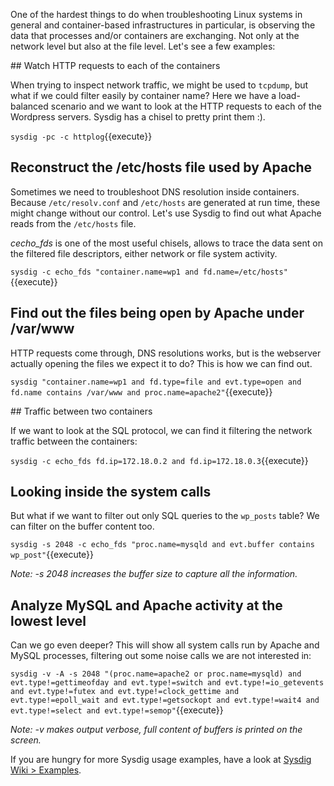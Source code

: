 One of the hardest things to do when troubleshooting Linux systems in general and container-based infrastructures in particular, is observing the data that processes and/or containers are exchanging. Not only at the network level but also at the file level. Let's see a few examples:

## Watch HTTP requests to each of the containers

When trying to inspect network traffic, we might be used to `tcpdump`, but what if we could filter easily by container name? Here we have a load-balanced scenario and we want to look at the HTTP requests to each of the Wordpress servers. Sysdig has a chisel to pretty print them :).

`sysdig -pc -c httplog`{{execute}}

## Reconstruct the /etc/hosts file used by Apache

Sometimes we need to troubleshoot DNS resolution inside containers. Because `/etc/resolv.conf` and `/etc/hosts` are generated at run time, these might change without our control. Let's use Sysdig to find out what Apache reads from the `/etc/hosts` file.

*cecho_fds* is one of the most useful chisels, allows to trace the data sent on the filtered file descriptors, either network or file system activity.

`sysdig -c echo_fds "container.name=wp1 and fd.name=/etc/hosts"`{{execute}}

## Find out the files being open by Apache under /var/www

HTTP requests come through, DNS resolutions works, but is the webserver actually opening the files we expect it to do? This is how we can find out.

`sysdig "container.name=wp1 and fd.type=file and evt.type=open and fd.name contains /var/www and proc.name=apache2"`{{execute}}

## Traffic between two containers

If we want to look at the SQL protocol, we can find it filtering the network traffic between the containers:

`sysdig -c echo_fds fd.ip=172.18.0.2 and fd.ip=172.18.0.3`{{execute}}

## Looking inside the system calls

But what if we want to filter out only SQL queries to the `wp_posts` table? We can filter on the buffer content too.

`sysdig -s 2048 -c echo_fds "proc.name=mysqld and evt.buffer contains wp_post"`{{execute}}

_Note: -s 2048 increases the buffer size to capture all the information._

## Analyze MySQL and Apache activity at the lowest level

Can we go even deeper? This will show all system calls run by Apache and MySQL processes, filtering out some noise calls we are not interested in:

`sysdig -v -A -s 2048 "(proc.name=apache2 or proc.name=mysqld) and evt.type!=gettimeofday and evt.type!=switch and evt.type!=io_getevents and evt.type!=futex and evt.type!=clock_gettime and evt.type!=epoll_wait and evt.type!=getsockopt and evt.type!=wait4 and evt.type!=select and evt.type!=semop"`{{execute}}

_Note: -v makes output verbose, full content of buffers is printed on the screen._

If you are hungry for more Sysdig usage examples, have a look at [Sysdig Wiki > Examples](https://www.sysdig.org/wiki/sysdig-examples/).
